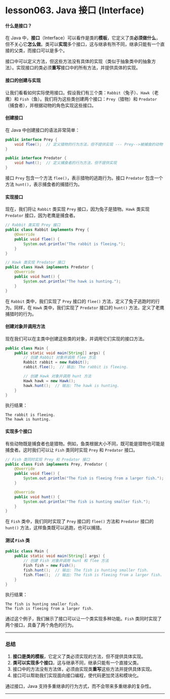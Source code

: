 # lesson063. Java 接口 (Interface)

#### 什么是接口？

在 Java 中，**接口**（Interface）可以看作是类的**模板**，它定义了类**必须做什么**，但不关心它**怎么做**。类可以**实现**多个接口，这与继承有所不同，继承只能有一个直接的父类，而接口可以是多个。

接口中可以定义方法，但这些方法没有具体的实现（类似于抽象类中的抽象方法）。实现接口的类必须**重写**接口中的所有方法，并提供具体的实现。

#### 接口的创建与实现

让我们看看如何实际使用接口。假设我们有三个类：`Rabbit`（兔子）、`Hawk`（老鹰）和 `Fish`（鱼）。我们将为这些类创建两个接口：`Prey`（猎物）和 `Predator`（捕食者），并根据动物的角色实现这些接口。

#### 创建接口

在 Java 中创建接口的语法非常简单：

```java
public interface Prey {
    void flee();  // 定义猎物的行为方法，但不提供实现 --- Prey-->被捕食的动物
}

public interface Predator {
    void hunt();  // 定义捕食者的行为方法，但不提供实现
}
```

接口 `Prey` 包含一个方法 `flee()`，表示猎物的逃跑行为。接口 `Predator` 包含一个方法 `hunt()`，表示捕食者的捕猎行为。

#### 实现接口

现在，我们将让 `Rabbit` 类实现 `Prey` 接口，因为兔子是猎物。`Hawk` 类实现 `Predator` 接口，因为老鹰是捕食者。

```java
// Rabbit 类实现 Prey 接口
public class Rabbit implements Prey {
    @Override
    public void flee() {
        System.out.println("The rabbit is fleeing.");
    }
}

// Hawk 类实现 Predator 接口
public class Hawk implements Predator {
    @Override
    public void hunt() {
        System.out.println("The hawk is hunting.");
    }
}
```

在 `Rabbit` 类中，我们实现了 `Prey` 接口的 `flee()` 方法，定义了兔子逃跑时的行为。同样，在 `Hawk` 类中，我们实现了 `Predator` 接口的 `hunt()` 方法，定义了老鹰捕猎时的行为。

#### 创建对象并调用方法

现在我们可以在主类中创建这些类的对象，并调用它们实现的接口方法。

```java
public class Main {
    public static void main(String[] args) {
        // 创建 Rabbit 对象并调用 flee 方法
        Rabbit rabbit = new Rabbit();
        rabbit.flee();  // 输出: The rabbit is fleeing.

        // 创建 Hawk 对象并调用 hunt 方法
        Hawk hawk = new Hawk();
        hawk.hunt();  // 输出: The hawk is hunting.
    }
}
```

执行结果：

```plain
The rabbit is fleeing.
The hawk is hunting.
```

#### 实现多个接口

有些动物既是捕食者也是猎物。例如，鱼类根据大小不同，既可能是猎物也可能是捕食者。这时我们可以让 `Fish` 类同时实现 `Prey` 和 `Predator` 接口。

```java
// Fish 类同时实现 Prey 和 Predator 接口
public class Fish implements Prey, Predator {
    @Override
    public void flee() {
        System.out.println("The fish is fleeing from a larger fish.");
    }

    @Override
    public void hunt() {
        System.out.println("The fish is hunting smaller fish.");
    }
}
```

在 `Fish` 类中，我们同时实现了 `Prey` 接口的 `flee()` 方法和 `Predator` 接口的 `hunt()` 方法，这样鱼类既可以逃跑，也可以捕猎。

#### 测试 `Fish` 类

```java
public class Main {
    public static void main(String[] args) {
        // 创建 Fish 对象并调用 hunt 和 flee 方法
        Fish fish = new Fish();
        fish.hunt();  // 输出: The fish is hunting smaller fish.
        fish.flee();  // 输出: The fish is fleeing from a larger fish.
    }
}
```

执行结果：

```plain
The fish is hunting smaller fish.
The fish is fleeing from a larger fish.
```

通过这个例子，我们展示了接口可以让一个类实现多种功能。`Fish` 类同时实现了两个接口，具备了两个角色的行为。

------

### 总结

1. **接口是类的模板**，它定义了类必须实现的方法，但不提供具体实现。
2. **类可以实现多个接口**，这与继承不同，继承只能有一个直接父类。
3. 接口中的方法没有方法体，必须由实现类**重写**这些方法并提供具体实现。
4. 接口可以帮助我们实现面向接口编程，使代码更加灵活和模块化。

通过接口，Java 支持多重继承的行为方式，而不会带来多重继承的复杂性。

------